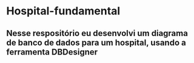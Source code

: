 # Hospital-fundamental

<h2>Nesse respositório eu desenvolvi um diagrama de banco de dados para um hospital, usando a ferramenta DBDesigner</h2>
